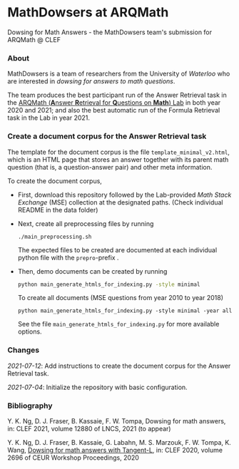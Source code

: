 # MathDowsers at ARQMath
Dowsing for Math Answers - the MathDowsers team's submission for ARQMath @ CLEF



### About

MathDowsers is a team of researchers from the University of  *Waterloo* who are interested in *dowsing for answers to math questions*. 

The team produces the best participant run of the Answer Retrieval task in the <a href="https://www.cs.rit.edu/~dprl/ARQMath/" target="_blank">ARQMath (**A**nswer **R**etrieval for **Q**uestions on **Math**) Lab</a> in both year 2020 and 2021; and also the best automatic run of the Formula Retrieval task in the Lab in year 2021.



### Create a document corpus for the Answer Retrieval task

The template for the document corpus is the file `template_minimal_v2.html`, which is an HTML page that stores an answer together with its parent math question (that is, a question-answer pair) and other meta information. 

To create the document corpus, 


- First, download this repository followed by the Lab-provided *Math Stack Exchange* (MSE) collection at the designated paths. (Check individual README in the data folder)

  

- Next, create all preprocessing files by running

  ```shell
  ./main_preprocessing.sh
  ```

  The expected files to be created are documented at each individual python file with the `prepro`-prefix .
  

- Then, demo documents can be created by running

  ```bash
  python main_generate_htmls_for_indexing.py -style minimal
  ```

  To create all documents (MSE questions from year 2010 to year 2018)

  ```shell
  python main_generate_htmls_for_indexing.py -style minimal -year all
  ```

  See the file `main_generate_htmls_for_indexing.py` for more available options.



### Changes

*2021-07-12*: Add instructions to create the document corpus for the Answer Retrieval task.

*2021-07-04*: Initialize the repository with basic configuration.



### Bibliography

Y. K. Ng, D. J. Fraser, B. Kassaie, F. W. Tompa, Dowsing for math answers, in: CLEF 2021, volume 12880 of LNCS, 2021 (to appear)

Y. K. Ng,  D. J. Fraser,  B. Kassaie,  G. Labahn,  M. S. Marzouk,  F. W. Tompa,  K. Wang, <a href="http://ceur-ws.org/Vol-2696/paper_167.pdf" target="_blank">Dowsing for math answers with Tangent-L</a>, in: CLEF 2020, volume 2696 of CEUR Workshop Proceedings, 2020











